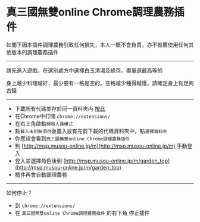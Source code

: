 # 真三國無雙online Chrome調理農務插件

如閣下因本插件調理農務引致任何損失，本人一概不會負責，亦不推薦使用任何其他版本的調理農務插件

---

請先進入遊戲，在選別處方中選擇白玉清湯及綠茶。盡量選最高等的

身上越少料理越好，最少要有一格是空的。空格越少種得越慢，請確定身上有足夠古錢

---

 - 下載所有代碼並存於同一資料夾內 [按此](https://github.com/tom10271/musou-online-farmer-chrome-extension/archive/master.zip)
 - 在Chrome中打開 `chrome://extensions/`
 - 在右上角啟動`開發人員模式`
 - 點`載入未封裝項目`後進入放有先前下載的代碼資料夾中，點`選擇資料夾`
 - 你應該會看到`真三國無雙online Chrome調理農務插件`
 - 到 [http://msp.musou-online.jp/m](http://msp.musou-online.jp/m) 手動登入
 - 登入並選擇角色後到 [http://msp.musou-online.jp/m/garden_top](http://msp.musou-online.jp/m/garden_top)
 - 插件再會自動調理農務
 
---
 
如何停止？

 - 到 `chrome://extensions/`
 - 在 `真三國無雙online Chrome調理農務插件` 的右下角 停止插件
